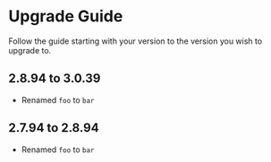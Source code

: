 # Upgrade Guide

Follow the guide starting with your version to the version you wish to upgrade to.

## 2.8.94 to 3.0.39

- Renamed `foo` to `bar`

## 2.7.94 to 2.8.94

- Renamed `foo` to `bar`